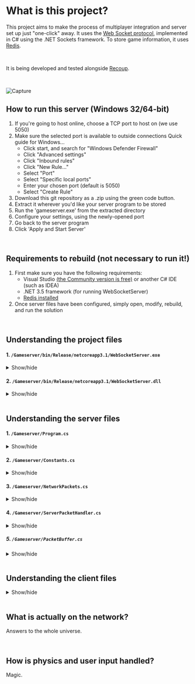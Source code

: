 <br /><br />


# What is this project?

This project aims to make the process of multiplayer integration and server set up just "one-click" away. It uses the [Web Socket protocol](https://en.wikipedia.org/wiki/WebSocket), implemented in C# using the .NET Sockets framework. To store game information, it uses [Redis](https://redis.io/).

<br />

It is being developed and tested alongside [Recoup](https://github.com/TwoBirdsGetStoned/Recoup). 

<br />

![Capture](https://user-images.githubusercontent.com/25698069/119578230-fd625980-bd70-11eb-8d0e-011a943b2646.PNG)


## How to run this server (Windows 32/64-bit)
1. If you're going to host online, choose a TCP port to host on (we use 5050)
2. Make sure the selected port is available to outside connections
   Quick guide for Windows...
   - Click start, and search for "Windows Defender Firewall"
   - Click "Advanced settings"
   - Click "Inbound rules"
   - Click "New Rule..."
   - Select "Port"
   - Select "Specific local ports"
   - Enter your chosen port (default is 5050)
   - Select "Create Rule"
3. Download this git repository as a .zip using the green code button.
4. Extract it wherever you'd like your server program to be stored
5. Run the 'gameserver.exe' from the extracted directory
6. Configure your settings, using the newly-opened port
7. Go back to the server program
8. Click 'Apply and Start Server'

<br />

## Requirements to rebuild (not necessary to run it!)
1. First make sure you have the following requirements:
   - Visual Studio [(the Community version is free)](https://visualstudio.microsoft.com/downloads/) or another C# IDE (such as IDEA)
   - .NET 3.5 framework (for running WebSocketServer)
   - [Redis installed](https://redis.io/topics/quickstart)
2. Once server files have been configured, simply open, modify, rebuild, and run the solution

<br />

## Understanding the project files

#### 1. ```/Gameserver/bin/Release/netcoreapp3.1/WebSocketServer.exe```

<details>
   <summary>Show/hide</summary>
   
   This is where the compiled program will be. Run this to start the server.
</details>

#### 2. ```/Gameserver/bin/Release/netcoreapp3.1/WebSocketServer.dll```
<details>
   <summary>Show/hide</summary>
   
   This is also made by VS but you shouldn't need to touch it. No need to link it to Unity, as it's separate from the client entirely. 
</details>

<br />

## Understanding the server files

#### 1. ```/Gameserver/Program.cs```

<details>
   <summary>Show/hide</summary>
   
   The main method of server is here. It just initializes network packages, sets up the server, and waits for input so the console doesn't close. 
</details>

#### 2. ```/Gameserver/Constants.cs```

<details>
   <summary>Show/hide</summary>
   Find constants like the server IP, port, and maximum connection queue size, here.
   
 </details>
 
 #### 3. ```/Gameserver/NetworkPackets.cs```
 
 <details>
   <summary>Show/hide</summary>
   
   The types of network packets we can send from client to server and server to client are defined here. Each is in its own enum. The integer associated each determines the handler function that is executed in ServerPackHandler.cs. 
 </details>
 
 #### 4. ```/Gameserver/ServerPacketHandler.cs```
 
 <details>
   <summary>Show/hide</summary>
   
   This file has our InitializeNetworkPackages method, which fills our dictionary assiociating our packets with their handler functions. It defines each packet handler (i.e. what to do with each type of packet it gets from the client). 
</details>

##### 5. ```/Gameserver/PacketBuffer.cs```

 <details>
   <summary>Show/hide</summary>
   
   This is out network packet buffer.
</details>

<br />

## Understanding the client files

<details>
   <summary>Show/hide</summary>
   
   #### 1. ```/Assets/Scripts/Network/WebSocketClient```

</details>

<br />

## What is actually on the network?

Answers to the whole universe.

<br />

## How is physics and user input handled?

Magic.

<br />
